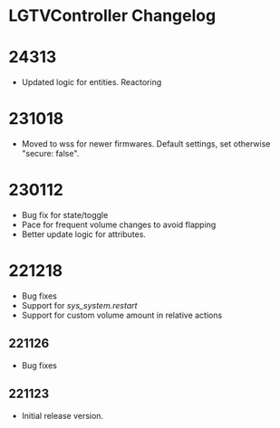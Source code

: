 # LGTVController Changelog

# 24313

* Updated logic for entities. Reactoring

# 231018

* Moved to wss for newer firmwares. Default settings, set otherwise "secure: false".

# 230112

* Bug fix for state/toggle
* Pace for frequent volume changes to avoid flapping
* Better update logic for attributes.

# 221218

* Bug fixes
* Support for *sys_system.restart*
* Support for custom volume amount in relative actions

## 221126

* Bug fixes

## 221123

* Initial release version.
